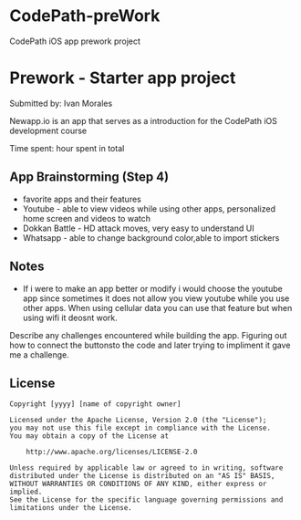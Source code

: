 # CodePath-preWork
CodePath iOS app prework project
# Prework - Starter app project

Submitted by: Ivan Morales

Newapp.io is an app that serves as a introduction for the CodePath iOS development course

Time spent:  hour spent in total
## App Brainstorming (Step 4)
 - favorite apps and their features
 - Youtube - able to view videos while using other apps, personalized home screen and videos to watch
 - Dokkan Battle - HD attack moves, very easy to understand UI
 - Whatsapp - able to change background color,able to import stickers
## Notes
- If i were to make an app better or modify i would choose the youtube app since sometimes it does not allow you view youtube while you use other apps. When using cellular data you can use that feature but when using wifi it deosnt work.
  
Describe any challenges encountered while building the app.
Figuring out how to connect the buttonsto the code and later trying to impliment it gave me a challenge.

## License

    Copyright [yyyy] [name of copyright owner]

    Licensed under the Apache License, Version 2.0 (the "License");
    you may not use this file except in compliance with the License.
    You may obtain a copy of the License at

        http://www.apache.org/licenses/LICENSE-2.0

    Unless required by applicable law or agreed to in writing, software
    distributed under the License is distributed on an "AS IS" BASIS,
    WITHOUT WARRANTIES OR CONDITIONS OF ANY KIND, either express or implied.
    See the License for the specific language governing permissions and
    limitations under the License.

